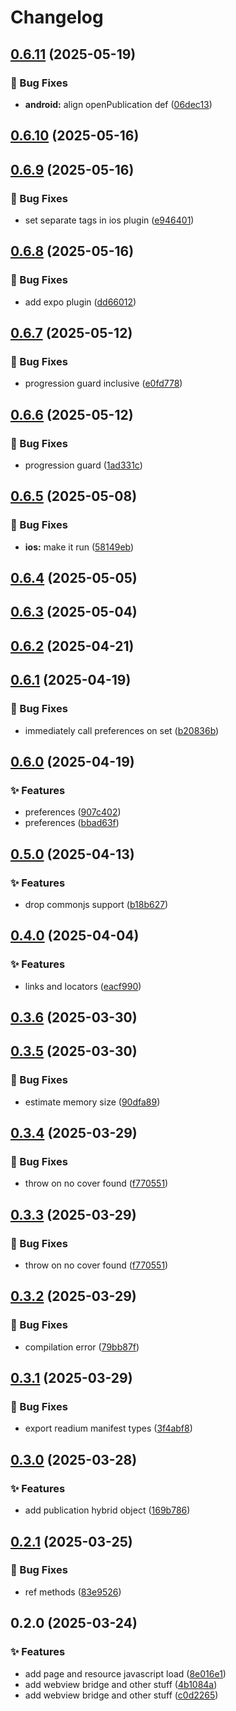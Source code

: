 # Changelog

## [0.6.11](https://github.com/shovel-kun/react-native-nitro-readium/compare/v0.6.10...v0.6.11) (2025-05-19)

### 🐛 Bug Fixes

* **android:** align openPublication def ([06dec13](https://github.com/shovel-kun/react-native-nitro-readium/commit/06dec137bbe4370327bd4c15bd593a7cc0f98be8))

## [0.6.10](https://github.com/shovel-kun/react-native-nitro-readium/compare/v0.6.9...v0.6.10) (2025-05-16)

## [0.6.9](https://github.com/shovel-kun/react-native-nitro-readium/compare/v0.6.8...v0.6.9) (2025-05-16)

### 🐛 Bug Fixes

* set separate tags in ios plugin ([e946401](https://github.com/shovel-kun/react-native-nitro-readium/commit/e946401c45ab73e97fb5c85f51e77895a3bc9ccf))

## [0.6.8](https://github.com/shovel-kun/react-native-nitro-readium/compare/v0.6.7...v0.6.8) (2025-05-16)

### 🐛 Bug Fixes

* add expo plugin ([dd66012](https://github.com/shovel-kun/react-native-nitro-readium/commit/dd66012777acd7e6817fc82e0013384923ef0282))

## [0.6.7](https://github.com/shovel-kun/react-native-nitro-readium/compare/v0.6.6...v0.6.7) (2025-05-12)

### 🐛 Bug Fixes

* progression guard inclusive ([e0fd778](https://github.com/shovel-kun/react-native-nitro-readium/commit/e0fd778ddd76d9d13a177b181caab101ba06f142))

## [0.6.6](https://github.com/shovel-kun/react-native-nitro-readium/compare/v0.6.5...v0.6.6) (2025-05-12)

### 🐛 Bug Fixes

* progression guard ([1ad331c](https://github.com/shovel-kun/react-native-nitro-readium/commit/1ad331c5bebd65aa54573f92ae4314ca031a787c))

## [0.6.5](https://github.com/shovel-kun/react-native-nitro-readium/compare/v0.6.4...v0.6.5) (2025-05-08)

### 🐛 Bug Fixes

* **ios:** make it run ([58149eb](https://github.com/shovel-kun/react-native-nitro-readium/commit/58149eb0dec1df861ef63bc9e8a6627859f9a436))

## [0.6.4](https://github.com/shovel-kun/react-native-nitro-readium/compare/v0.6.3...v0.6.4) (2025-05-05)

## [0.6.3](https://github.com/shovel-kun/react-native-nitro-readium/compare/v0.6.2...v0.6.3) (2025-05-04)

## [0.6.2](https://github.com/shovel-kun/react-native-nitro-readium/compare/v0.6.1...v0.6.2) (2025-04-21)

## [0.6.1](https://github.com/shovel-kun/react-native-nitro-readium/compare/v0.6.0...v0.6.1) (2025-04-19)

### 🐛 Bug Fixes

* immediately call preferences on set ([b20836b](https://github.com/shovel-kun/react-native-nitro-readium/commit/b20836bfebc3fb8956d8bdf596d1fb0dde19bb6a))

## [0.6.0](https://github.com/shovel-kun/react-native-nitro-readium/compare/v0.5.0...v0.6.0) (2025-04-19)

### ✨ Features

* preferences ([907c402](https://github.com/shovel-kun/react-native-nitro-readium/commit/907c4024d3ec691c4d6a83b202fae6185e229205))
* preferences ([bbad63f](https://github.com/shovel-kun/react-native-nitro-readium/commit/bbad63f39b4a6cc894a678247d683785deda9938))

## [0.5.0](https://github.com/shovel-kun/react-native-nitro-readium/compare/v0.4.0...v0.5.0) (2025-04-13)

### ✨ Features

* drop commonjs support ([b18b627](https://github.com/shovel-kun/react-native-nitro-readium/commit/b18b627e2a10a3e6cfefde8c9d7463f54413d371))

## [0.4.0](https://github.com/shovel-kun/react-native-nitro-readium/compare/v0.3.6...v0.4.0) (2025-04-04)

### ✨ Features

* links and locators ([eacf990](https://github.com/shovel-kun/react-native-nitro-readium/commit/eacf9905f916bc394b02ba309da45db2daeb90eb))

## [0.3.6](https://github.com/shovel-kun/react-native-nitro-readium/compare/v0.3.5...v0.3.6) (2025-03-30)

## [0.3.5](https://github.com/shovel-kun/react-native-nitro-readium/compare/v0.3.4...v0.3.5) (2025-03-30)

### 🐛 Bug Fixes

* estimate memory size ([90dfa89](https://github.com/shovel-kun/react-native-nitro-readium/commit/90dfa89b6089da87c4f7ea401f289ef2f021e4f2))

## [0.3.4](https://github.com/shovel-kun/react-native-nitro-readium/compare/v0.3.2...v0.3.4) (2025-03-29)

### 🐛 Bug Fixes

* throw on no cover found ([f770551](https://github.com/shovel-kun/react-native-nitro-readium/commit/f770551962ca47563412b4d0fee10c70431cf391))

## [0.3.3](https://github.com/shovel-kun/react-native-nitro-readium/compare/v0.3.2...v0.3.3) (2025-03-29)

### 🐛 Bug Fixes

* throw on no cover found ([f770551](https://github.com/shovel-kun/react-native-nitro-readium/commit/f770551962ca47563412b4d0fee10c70431cf391))

## [0.3.2](https://github.com/shovel-kun/react-native-nitro-readium/compare/v0.3.1...v0.3.2) (2025-03-29)

### 🐛 Bug Fixes

* compilation error ([79bb87f](https://github.com/shovel-kun/react-native-nitro-readium/commit/79bb87f6c06f56f3b16d1227657dd8093601659d))

## [0.3.1](https://github.com/shovel-kun/react-native-nitro-readium/compare/v0.3.0...v0.3.1) (2025-03-29)

### 🐛 Bug Fixes

* export readium manifest types ([3f4abf8](https://github.com/shovel-kun/react-native-nitro-readium/commit/3f4abf8a70acbed234ce142aabbe891346cab113))

## [0.3.0](https://github.com/shovel-kun/react-native-nitro-readium/compare/v0.2.1...v0.3.0) (2025-03-28)

### ✨ Features

* add publication hybrid object ([169b786](https://github.com/shovel-kun/react-native-nitro-readium/commit/169b786a4500a5b18f75b39ccd6660bb7663f17f))

## [0.2.1](https://github.com/shovel-kun/react-native-nitro-readium/compare/v0.2.0...v0.2.1) (2025-03-25)

### 🐛 Bug Fixes

* ref methods ([83e9526](https://github.com/shovel-kun/react-native-nitro-readium/commit/83e952603fac71bdbb82d7206acc2496724ab060))

## 0.2.0 (2025-03-24)

### ✨ Features

* add page and resource javascript load ([8e016e1](https://github.com/shovel-kun/react-native-nitro-readium/commit/8e016e1c0c695899fc3df4d4f09a0000f5b3789e))
* add webview bridge and other stuff ([4b1084a](https://github.com/shovel-kun/react-native-nitro-readium/commit/4b1084adcfcf67d822936143c3263273bc434e15))
* add webview bridge and other stuff ([c0d2265](https://github.com/shovel-kun/react-native-nitro-readium/commit/c0d22654cbc04f1c8beb5bf67f7cb3c33e8affbd))
